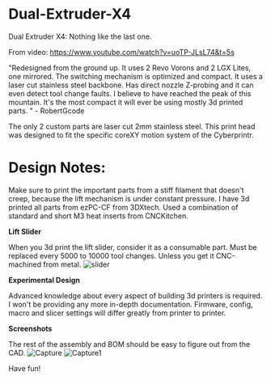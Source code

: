 # Dual-Extruder-X4
Dual Extruder X4: Nothing like the last one.

From video: https://www.youtube.com/watch?v=uoTP-JLsL74&t=5s

"Redesigned from the ground up. It uses 2 Revo Vorons and 2 LGX Lites, one mirrored. 
The switching mechanism is optimized and compact. It uses a laser cut stainless steel backbone. Has direct nozzle Z-probing and it can even detect tool change faults.
I believe to have reached the peak of this mountain. It's the most compact it will ever be using mostly 3d printed parts. " - RobertGcode

The only 2 custom parts are laser cut 2mm stainless steel. 
This print head was designed to fit the specific coreXY motion system of the Cyberprintr.

# **Design Notes:**

Make sure to print the important parts from a stiff filament that doesn't creep, because the lift mechanism is under constant pressure.
I have 3d printed all parts from ezPC-CF from 3DXtech. 
Used a combination of standard and short M3 heat inserts from CNCKitchen.

**Lift Slider**

When you 3d print the lift slider, consider it as a consumable part. Must be replaced every 5000 to 10000 tool changes.
Unless you get it CNC-machined from metal.
![slider](https://github.com/ThatGuyHes/Dual-Extruder-X4/assets/45016982/2e48df2e-9ab2-4b0a-b41e-104583076ae3)

**Experimental Design**

Advanced knowledge about every aspect of building 3d printers is required. 
I won't be providing any more in-depth documentation.
Firmware, config, macro and slicer settings will differ greatly from printer to printer.


**Screenshots**

The rest of the assembly and BOM should be easy to figure out from the CAD.
![Capture](https://github.com/ThatGuyHes/Dual-Extruder-X4/assets/45016982/00a61633-4b22-44a3-bd03-c9b934cac77d)
![Capture1](https://github.com/ThatGuyHes/Dual-Extruder-X4/assets/45016982/e6fb1d7a-31c3-46d6-8c6f-1b4bfe73cf84)

Have fun! 
